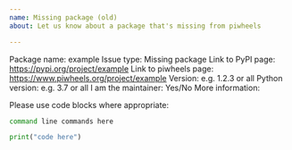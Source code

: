 ```yaml
---
name: Missing package (old)
about: Let us know about a package that's missing from piwheels

---
```


<!-- PLEASE COMPLETE THE TEMPLATE -->

Package name: example
Issue type: Missing package
Link to PyPI page: https://pypi.org/project/example
Link to piwheels page: https://www.piwheels.org/project/example
Version: e.g. 1.2.3 or all
Python version: e.g. 3.7 or all
I am the maintainer: Yes/No
More information:

Please use code blocks where appropriate:

```bash
command line commands here
```

```python
print("code here")
```
